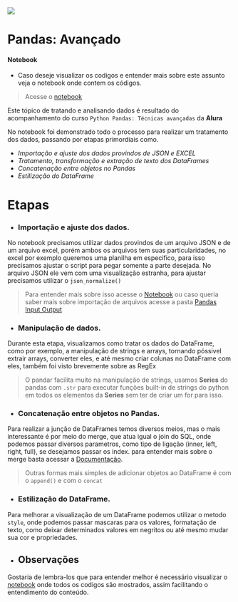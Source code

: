
<img src ='https://upload.wikimedia.org/wikipedia/commons/thumb/e/ed/Pandas_logo.svg/1200px-Pandas_logo.svg.png' width='px'>


# Pandas: Avançado

#### Notebook
- Caso deseje visualizar os codigos e entender mais sobre este assunto veja o notebook onde contem os códigos.

> Acesse o [notebook](https://github.com/zThanael/Estudo-sobre-DataScience/blob/main/Pandas/Pandas%20Avan%C3%A7ado/Notebook.ipynb)

Este tópico de tratando e analisando dados é resultado do acompanhamento do curso ``Python Pandas: Técnicas avançadas`` da **Alura**

No notebook foi demonstrado todo o processo para realizar um tratamento dos dados, passando por etapas primordiais como.

- *Importação e ajuste dos dados provindos de JSON e EXCEL*
- *Tratamento, transformação e extração de texto dos DataFrames*
- *Concatenação entre objetos no Pandas*
- *Estilização do DataFrame*


# Etapas

- ### Importação e ajuste dos dados.
No notebook precisamos utilizar dados provindos de um arquivo JSON e de um arquivo excel, porém ambos os arquivos tem suas particularidades, no excel por exemplo queremos uma planilha em especifico, para isso precisamos ajustar o script para pegar somente a parte desejada.
No arquivo JSON ele vem com uma visualização estranha, para ajustar precisamos utilizar o ``json_normalize()``
> Para entender mais sobre isso acesse o [Notebook](https://github.com/zThanael/Estudo-sobre-DataScience/blob/main/Pandas/Pandas%20Avan%C3%A7ado/Notebook.ipynb) ou caso queria saber mais sobre importação de arquivos acesse a pasta [Pandas Input Output](https://github.com/zThanael/Estudo-sobre-DataScience/tree/main/Pandas/Pandas%20Input%20Output)

- ### Manipulação de dados.
Durante esta etapa, visualizamos como tratar os dados do DataFrame, como por exemplo, a manipulação de strings e arrays, tornando póssivel extrair arrays, converter eles, e até mesmo criar colunas no DataFrame com eles, também foi visto brevemente sobre as RegEx
> O pandar facilita muito na manipulação de strings, usamos **Series** do pandas com ``.str`` para executar funções built-in de strings do python em todos os elementos da **Series** sem ter de criar um for para isso.

- ### Concatenação entre objetos no Pandas.
Para realizar a junção de DataFrames temos diversos meios, mas o mais interessante é por meio do merge, que atua igual o join do SQL, onde podemos passar diversos parametros, como tipo de ligação (inner, left, right, full), se desejamos passar os index. para entender mais sobre o merge basta acessar a [Documentação](https://pandas.pydata.org/docs/reference/api/pandas.DataFrame.merge.html).
> Outras formas mais simples de adicionar objetos ao DataFrame é com o ``append()`` e com o ``concat``

- ### Estilização do DataFrame.
Para melhorar a visualização de um DataFrame podemos utilizar o metodo ``style``, onde podemos passar mascaras para os valores, formatação de texto, como deixar determinados valores em negritos ou até mesmo mudar sua cor e propriedades.

- ## Observações
Gostaria de lembra-los que para entender melhor é necessário visualizar o  [notebook](https://github.com/zThanael/Estudo-sobre-DataScience/blob/main/Pandas/Pandas%20Avan%C3%A7ado/Notebook.ipynb) onde todos os codigos são mostrados, assim facilitando o entendimento do conteúdo.
